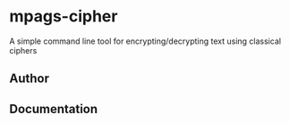 # mpags-cipher
A simple command line tool for encrypting/decrypting text using classical ciphers
## Author

## Documentation
